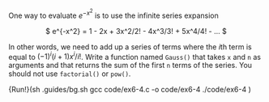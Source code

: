 One way to evaluate $e^{-x^2}$ is to use the infinite series expansion

<center> $ e^{-x^2} = 1 - 2x + 3x^2/2! - 4x^3/3! + 5x^4/4! - ... $ </center>

In other words, we need to add up a series of terms where the $i$th term is equal to $(-1)^i(i+1) x^i / i!$.  Write a function named `Gauss()` that takes `x` and `n` as arguments and that returns the sum of the first `n` terms of the series.  You should not use `factorial()` or `pow()`.

{Run!}(sh .guides/bg.sh gcc code/ex6-4.c -o code/ex6-4 ./code/ex6-4 )